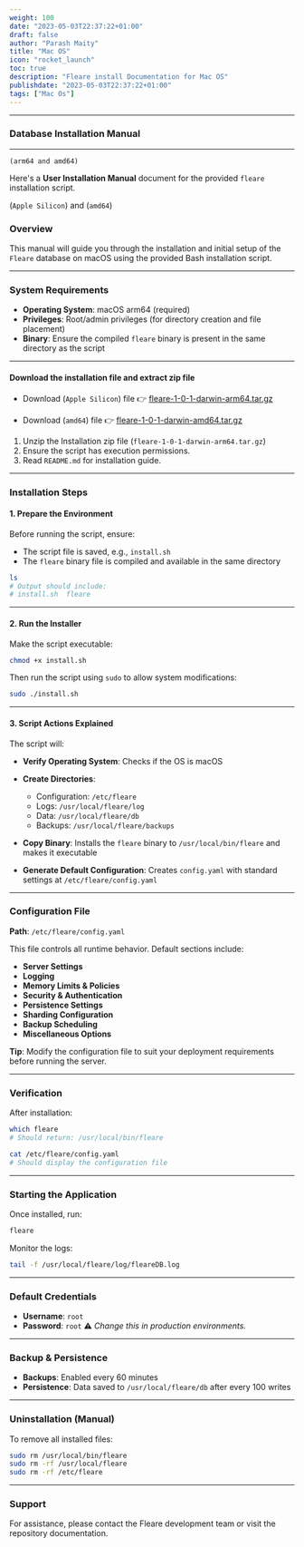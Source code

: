 ```yaml
---
weight: 100
date: "2023-05-03T22:37:22+01:00"
draft: false
author: "Parash Maity"
title: "Mac OS"
icon: "rocket_launch"
toc: true
description: "Fleare install Documentation for Mac OS"
publishdate: "2023-05-03T22:37:22+01:00"
tags: ["Mac Os"]
---
```


---
### Database Installation Manual 

---

`(arm64 and amd64)`

Here's a **User Installation Manual** document for the provided `fleare` installation script.

(`Apple Silicon`) and (`amd64`)

### Overview

This manual will guide you through the installation and initial setup of the `Fleare` database on macOS using the provided Bash installation script.

---

### System Requirements

* **Operating System**: macOS arm64 (required)
* **Privileges**: Root/admin privileges (for directory creation and file placement)
* **Binary**: Ensure the compiled `fleare` binary is present in the same directory as the script

---

#### Download the installation file and extract zip file

 * Download (`Apple Silicon`) file 👉 [fleare-1-0-1-darwin-arm64.tar.gz](https://www.fleare.com/download/binary/fleare-1-0-1-darwin-arm64.tar.gz)

 * Download (`amd64`) file 👉 [fleare-1-0-1-darwin-amd64.tar.gz](https://www.fleare.com/download/binary/fleare-1-0-1-darwin-amd64.tar.gz)


 1. Unzip the Installation zip file (`fleare-1-0-1-darwin-arm64.tar.gz`)
 2. Ensure the script has execution permissions.
 3. Read `README.md` for installation guide.

---

### Installation Steps

#### 1. **Prepare the Environment**

Before running the script, ensure:

* The script file is saved, e.g., `install.sh`
* The `fleare` binary file is compiled and available in the same directory

```bash 
ls
# Output should include:
# install.sh  fleare
```

---

#### 2. **Run the Installer**

Make the script executable:

```bash 
chmod +x install.sh
```

Then run the script using `sudo` to allow system modifications:

```bash 
sudo ./install.sh
```

---

#### 3. **Script Actions Explained**

The script will:

* **Verify Operating System**: Checks if the OS is macOS
* **Create Directories**:

  * Configuration: `/etc/fleare`
  * Logs: `/usr/local/fleare/log`
  * Data: `/usr/local/fleare/db`
  * Backups: `/usr/local/fleare/backups`
* **Copy Binary**: Installs the `fleare` binary to `/usr/local/bin/fleare` and makes it executable
* **Generate Default Configuration**: Creates `config.yaml` with standard settings at `/etc/fleare/config.yaml`

---

### Configuration File

**Path**: `/etc/fleare/config.yaml`

This file controls all runtime behavior. Default sections include:

* **Server Settings**
* **Logging**
* **Memory Limits & Policies**
* **Security & Authentication**
* **Persistence Settings**
* **Sharding Configuration**
* **Backup Scheduling**
* **Miscellaneous Options**

 **Tip**: Modify the configuration file to suit your deployment requirements before running the server.

---

### Verification

After installation:

```bash 
which fleare
# Should return: /usr/local/bin/fleare

cat /etc/fleare/config.yaml
# Should display the configuration file
```

---

### Starting the Application

Once installed, run:

```bash 
fleare
```

Monitor the logs:

```bash 
tail -f /usr/local/fleare/log/fleareDB.log
```

---

### Default Credentials

* **Username**: `root`
* **Password**: `root`
  ⚠️ *Change this in production environments.*

---

### Backup & Persistence

* **Backups**: Enabled every 60 minutes
* **Persistence**: Data saved to `/usr/local/fleare/db` after every 100 writes

---

### Uninstallation (Manual)

To remove all installed files:

```bash 
sudo rm /usr/local/bin/fleare
sudo rm -rf /usr/local/fleare
sudo rm -rf /etc/fleare
```

---

### Support

For assistance, please contact the Fleare development team or visit the repository documentation.
